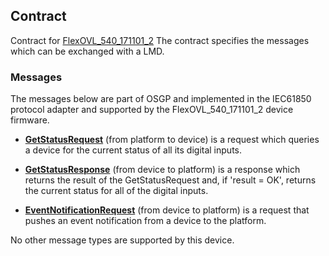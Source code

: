 ## Contract

Contract for [FlexOVL_540_171101_2](./FlexOVL_540_171101_2/FlexOVL_540_171101_2_out-icd.md)
The contract specifies the messages which can be exchanged with a LMD.

### Messages

The messages below are part of OSGP and implemented in the IEC61850 protocol adapter and supported by the FlexOVL_540_171101_2 device firmware.

- **[GetStatusRequest](./FlexOVL_540_171101_2/GetStatus.md)** (from platform to device) is a request which queries a device for the current status of all its digital inputs.
- **[GetStatusResponse](./FlexOVL_540_171101_2/GetStatus.md)** (from device to platform) is a response which returns the result of the GetStatusRequest and, if 'result = OK', returns the current status for all of the digital inputs.

- **[EventNotificationRequest](./FlexOVL_540_171101_2/EventNotification.md)** (from device to platform) is a request that pushes an event notification from a device to the platform.

No other message types are supported by this device.
